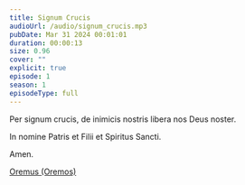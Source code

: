 ```yaml
---
title: Signum Crucis
audioUrl: /audio/signum_crucis.mp3
pubDate: Mar 31 2024 00:01:01
duration: 00:00:13
size: 0.96
cover: ""
explicit: true
episode: 1
season: 1
episodeType: full
---
```


Per signum crucis, de inimicis nostris libera nos Deus noster.

In nomine Patris et Filii et Spiritus Sancti.

Amen.

<div class="text-center mt-16">
  <a class="btn btn-accent mt-9" href="/episode/post02">Oremus (Oremos)</a>
</div>